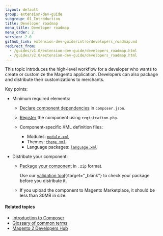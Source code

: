 ```yaml
---
layout: default
group: extension-dev-guide
subgroup: 01_Introduction
title: Developer roadmap
menu_title: Developer roadmap
menu_order: 2
version: 2.0
github_link: extension-dev-guide/intro/developers_roadmap.md
redirect_from:
  - /guides/v1.0/extension-dev-guide/developers_roadmap.html
  - /guides/v2.0/extension-dev-guide/developers_roadmap.html
---
```


This topic introduces the high-level workflow for a developer who wants to create or customize the Magento application. Developers can also package and distribute their customizations to merchants.

Key points:

*	Minimum required elements:

	*	<a href="{{page.baseurl}}extension-dev-guide/build/composer-integration.html">Declare component dependencies</a> in `composer.json`.
	*	<a href="{{page.baseurl}}extension-dev-guide/build/component-registration.html">Register</a> the component using `registration.php`.
	*	Component-specific XML definition files:

		*	Modules: <a href="{{page.baseurl}}extension-dev-guide/build/create_component.html">`module.xml`</a>
		*	Themes: <a href="{{page.baseurl}}frontend-dev-guide/themes/theme-create.html#fedg_create_theme_how-to_declare">`theme.xml`</a>
		*	Language packages: <a href="{{page.baseurl}}config-guide/cli/config-cli-subcommands-i18n.html#config-cli-subcommands-xlate-pack-meta-xml">`language.xml`</a>
*	Distribute your component:

	*	<a href="{{page.baseurl}}extension-dev-guide/package/package_module.html">Package your component</a> in `.zip` format.

		Use our [validation tool](https://github.com/magento/marketplace-tools){:target="_blank"} to check your package before you distribute it.
	*	If you upload the component to Magento Marketplace, it should be less than 30MB in size.

#### Related topics
*	<a href="{{page.baseurl}}extension-dev-guide/intro/intro-composer.html">Introduction to Composer</a>
*	<a href="{{page.baseurl}}extension-dev-guide/intro/intro-composer-gloss.html">Glossary of common terms</a>
*	<a href="http://magento.com/developers/magento2" target="_blank">Magento 2 Developers Hub</a>
